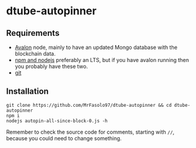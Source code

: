 # dtube-autopinner
## Requirements
- [Avalon](https://github.com/dtube/avalon) node, mainly to have an updated Mongo database with the blockchain data.
- [npm and nodejs](https://nodejs.org/en/) preferably an LTS, but if you have avalon running then you probably have these two.
- [git](https://git-scm.com/downloads)
## Installation
    git clone https://github.com/MrFasolo97/dtube-autopinner && cd dtube-autopinner
    npm i
    nodejs autopin-all-since-block-0.js -h
Remember to check the source code for comments, starting with `//`, because you could need to change something.
